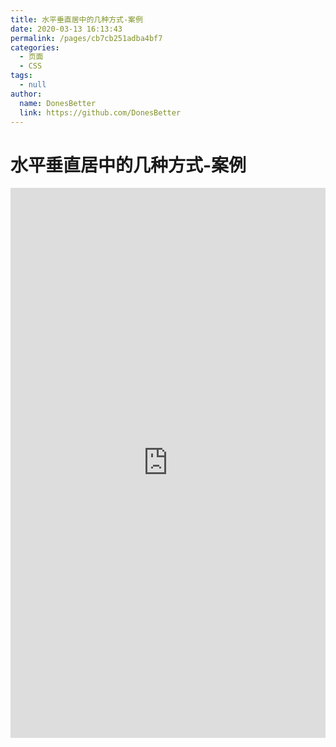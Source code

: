 ```yaml
---
title: 水平垂直居中的几种方式-案例
date: 2020-03-13 16:13:43
permalink: /pages/cb7cb251adba4bf7
categories: 
  - 页面
  - CSS
tags: 
  - null
author: 
  name: DonesBetter
  link: https://github.com/DonesBetter
---
```

# 水平垂直居中的几种方式-案例

<iframe height="880" style="width: 100%;" scrolling="no" title="水平垂直居中的几种方式" src="https://codepen.io/DonesBetter/embed/poJLeYv?height=880&theme-id=light&default-tab=result" frameborder="no" allowtransparency="true" allowfullscreen="true">
  See the Pen <a href='https://codepen.io/DonesBetter/pen/poJLeYv'>水平垂直居中的几种方式</a> by DonesBetter
  (<a href='https://codepen.io/DonesBetter'>@DonesBetter</a>) on <a href='https://codepen.io'>CodePen</a>.
</iframe>

